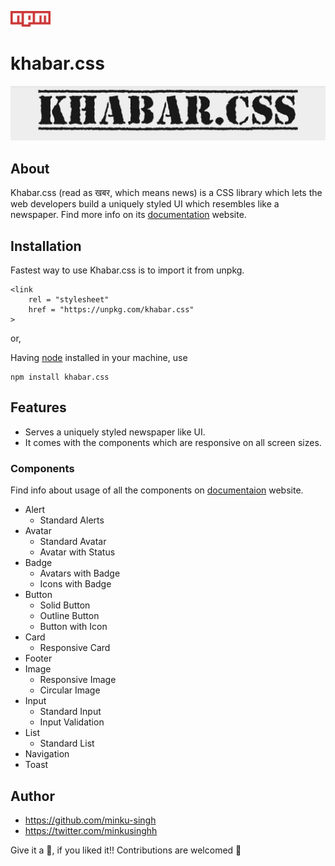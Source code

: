 <a href = "https://www.npmjs.com/package/khabar.css"><img style = "width: 4rem" src = "./assets/images/npm.svg"></a>

# khabar.css 
![logo](./assets/images/logo.jpg)

## About
Khabar.css (read as खबर, which means news) is a CSS library which lets the web developers build a uniquely styled UI which resembles like a newspaper.
Find more info on its [documentation](https://minku-singh.github.io/khabar.css/) website.

## Installation

Fastest way to use Khabar.css is to import it from unpkg.
```
<link 
    rel = "stylesheet"
    href = "https://unpkg.com/khabar.css"    
>
```

or,

Having [node](https://nodejs.org/en/) installed in your machine, use
``` 
npm install khabar.css
```

## Features
- Serves a uniquely styled newspaper like UI.
- It comes with the components which are responsive on all screen sizes.

### Components
Find info about usage of all the components on [documentaion](https://minku-singh.github.io/khabar.css/docs/usage.html) website.

- Alert 
    - Standard Alerts
- Avatar
    - Standard Avatar 
    - Avatar with Status
- Badge
    - Avatars with Badge
    - Icons with Badge
- Button
    - Solid Button
    - Outline Button
    - Button with Icon
- Card
    - Responsive Card
- Footer
- Image
    - Responsive Image
    - Circular Image
- Input
    - Standard Input
    - Input Validation
- List
    - Standard List
- Navigation
- Toast

## Author
- https://github.com/minku-singh
- https://twitter.com/minkusinghh

Give it a 🌟, if you liked it!!
Contributions are welcomed 🥤